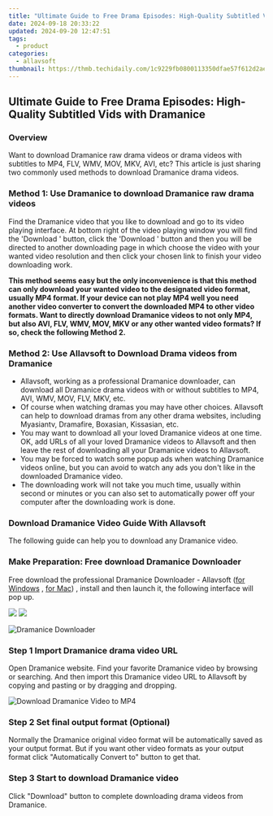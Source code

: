 ```yaml
---
title: "Ultimate Guide to Free Drama Episodes: High-Quality Subtitled Vids with Dramanice"
date: 2024-09-18 20:33:22
updated: 2024-09-20 12:47:51
tags:
  - product
categories:
  - allavsoft
thumbnail: https://thmb.techidaily.com/1c9229fb0800113350dfae57f612d2aef9036646b6591dcd5ed2f832a16cf380.jpg
---
```


## Ultimate Guide to Free Drama Episodes: High-Quality Subtitled Vids with Dramanice

### Overview

Want to download Dramanice raw drama videos or drama videos with subtitles to MP4, FLV, WMV, MOV, MKV, AVI, etc? This article is just sharing two commonly used methods to download Dramanice drama videos.

### Method 1: Use Dramanice to download Dramanice raw drama videos

Find the Dramanice video that you like to download and go to its video playing interface. At bottom right of the video playing window you will find the 'Download ' button, click the 'Download ' button and then you will be directed to another downloading page in which choose the video with your wanted video resolution and then click your chosen link to finish your video downloading work.

**This method seems easy but the only inconvenience is that this method can only download your wanted video to the designated video format, usually MP4 format. If your device can not play MP4 well you need another video converter to convert the downloaded MP4 to other video formats. Want to directly download Dramanice videos to not only MP4, but also AVI, FLV, WMV, MOV, MKV or any other wanted video formats? If so, check the following Method 2.**

### Method 2: Use Allavsoft to Download Drama videos from Dramanice

* Allavsoft, working as a professional Dramanice downloader, can download all Dramanice drama videos with or without subtitles to MP4, AVI, WMV, MOV, FLV, MKV, etc.
* Of course when watching dramas you may have other choices. Allavsoft can help to download dramas from any other drama websites, including Myasiantv, Dramafire, Boxasian, Kissasian, etc.
* You may want to download all your loved Dramanice videos at one time. OK, add URLs of all your loved Dramanice videos to Allavsoft and then leave the rest of downloading all your Dramanice videos to Allavsoft.
* You may be forced to watch some popup ads when watching Dramanice videos online, but you can avoid to watch any ads you don't like in the downloaded Dramanice video.
* The downloading work will not take you much time, usually within second or minutes or you can also set to automatically power off your computer after the downloading work is done.

### Download Dramanice Video Guide With Allavsoft

The following guide can help you to download any Dramanice video.

### Make Preparation: Free download Dramanice Downloader

Free download the professional Dramanice Downloader - Allavsoft ([for Windows](https://tools.techidaily.com/allavsoft/products/) , [for Mac](https://tools.techidaily.com/allavsoft/products/)) , install and then launch it, the following interface will pop up.

[![](https://www.allavsoft.com/how-to/../images/how-to/free-download-win.jpg)](https://tools.techidaily.com/allavsoft/products/) [![](https://www.allavsoft.com/how-to/../images/how-to/free-download-mac.jpg)](https://tools.techidaily.com/allavsoft/products/)

![Dramanice Downloader](https://www.allavsoft.com/how-to/../images/allavsoft/screen-shot-600.jpg)

### Step 1 Import Dramanice drama video URL

Open Dramanice website. Find your favorite Dramanice video by browsing or searching. And then import this Dramanice video URL to Allavsoft by copying and pasting or by dragging and dropping.

![Download Dramanice Video to MP4](https://www.allavsoft.com/how-to/../images/how-to/download-rtmp-video/download-rtmp-video.jpg)

### Step 2 Set final output format (Optional)

Normally the Dramanice original video format will be automatically saved as your output format. But if you want other video formats as your output format click "Automatically Convert to" button to get that.

### Step 3 Start to download Dramanice video

Click "Download" button to complete downloading drama videos from Dramanice.

<ins class="adsbygoogle"
     style="display:block"
     data-ad-format="autorelaxed"
     data-ad-client="ca-pub-7571918770474297"
     data-ad-slot="1223367746"></ins>



<ins class="adsbygoogle"
     style="display:block"
     data-ad-client="ca-pub-7571918770474297"
     data-ad-slot="8358498916"
     data-ad-format="auto"
     data-full-width-responsive="true"></ins>
